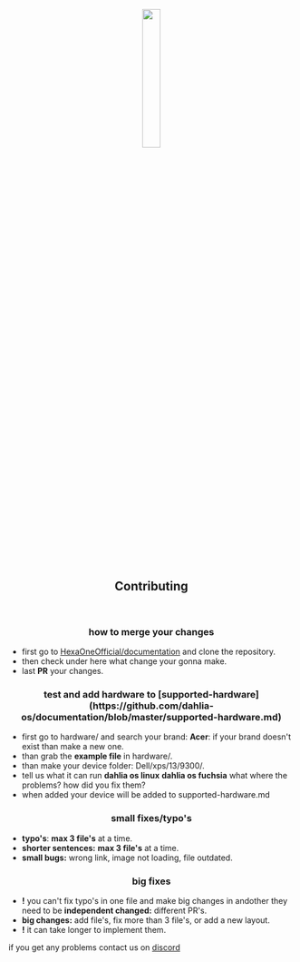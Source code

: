 <p align="center">
  <img width="25%" src="https://github.com/dahlia-os/documentation/blob/master/assets/images/logo/dahlialogo.png"
</p>
<h2 align="center">
    <b>Contributing</b> 
    </h2>
<br />

<h3 align="center">
    <b>how to merge your changes</b>
</h3>

- first go to [HexaOneOfficial/documentation](https://github.com/HexaOneOfficial/documentation) and clone the repository. 
- then check under here what change your gonna make.
- last **PR** your changes.

<h3 align="center">
    <b>test and add hardware to [supported-hardware](https://github.com/dahlia-os/documentation/blob/master/supported-hardware.md)</b>
</h3>

- first go to hardware/ and search your brand: **Acer**: if your brand doesn't exist than make a new one.
- than grab the **example file** in hardware/.
- than make your device folder: Dell/xps/13/9300/.
- tell us what it can run **dahlia os linux** **dahlia os fuchsia** what where the problems? how did you fix them?
- when added your device will be added to supported-hardware.md 

<h3 align="center">
    <b>small fixes/typo's</b>
</h3>

- **typo's**: **max 3 file's** at a time.
- **shorter sentences:** **max 3 file's** at a time.
- **small bugs:** wrong link, image not loading, file outdated.

<h3 align="center">
    <b>big fixes</b>
</h3>

- **!** you can't fix typo's in one file and make big changes in andother they need to be **independent changed:** different PR's.
- **big changes:** add file's, fix more than 3 file's, or add a new layout.
- **!** it can take longer to implement them.

if you get any problems contact us on [discord](https://discord.gg/jwgS3t6)
